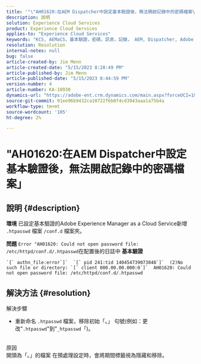 ```yaml
---
title: '"\"AH01620:在AEM Dispatcher中設定基本驗證後，無法開啟記錄中的密碼檔案\"'
description: 說明
solution: Experience Cloud Services
product: Experience Cloud Services
applies-to: "Experience Cloud Services"
keywords: "KCS, AEMaCS，基本驗證，密碼，訊息，記錄， AEM, Dispatcher, Adobe Experience Manager, AH01620，疑難排解"
resolution: Resolution
internal-notes: null
bug: false
article-created-by: Jim Menn
article-created-date: "5/15/2023 8:28:49 PM"
article-published-by: Jim Menn
article-published-date: "5/15/2023 8:44:59 PM"
version-number: 4
article-number: KA-18930
dynamics-url: "https://adobe-ent.crm.dynamics.com/main.aspx?forceUCI=1&pagetype=entityrecord&etn=knowledgearticle&id=f4a5c117-5ff3-ed11-8848-6045bd006079"
source-git-commit: 91ee96b9432ca10722f6b0f4cd3943aaa1a75b4a
workflow-type: tm+mt
source-wordcount: '105'
ht-degree: 2%

---
```


# &quot;AH01620:在AEM Dispatcher中設定基本驗證後，無法開啟記錄中的密碼檔案」

## 說明 {#description}


<b>環境</b>
已設定基本驗證的Adobe Experience Manager as a Cloud Service新增 `.htpasswd` 檔案 `/conf.d` 檔案夾。

<b>問題</b>
`Error "AH01620: Could not open password file: /etc/httpd/conf.d/.htpasswd`在配置後的日誌中 <b>基本驗證</b>


```
`[` authn_file:error`]`  `[` pid 241:tid 140454739073848`]`  (2)No such file or directory: `[` client 000.00.00.000:0`]`  AH01620: Could not open password file: /etc/httpd/conf.d/.htpasswd
```





## 解決方法 {#resolution}

解決步驟<br>
- 重新命名 `.htpasswd` 檔案，移除初始「。」 句號(例如：更改&quot;`.htpasswd`&quot;到&quot;`_htpasswd`「)。

<br>原因<br>
開頭為「。」的檔案 在預處理設定時，會將期間標籤視為隱藏和移除。
